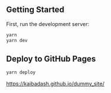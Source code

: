 ## Getting Started

First, run the development server:

```bash
yarn
yarn dev
```

## Deploy to GitHub Pages

```bash
yarn deploy
```

https://kaibadash.github.io/dummy_site/
